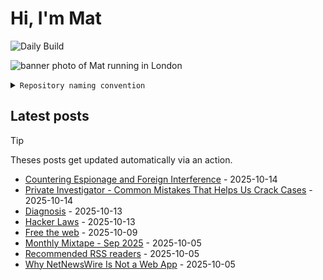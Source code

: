 # Hi, I'm Mat

![Daily Build](https://github.com/mat-0/mat-0/workflows/Daily%20Build/badge.svg)

![banner photo of Mat running in London](https://raw.githubusercontent.com/mat-0/mat-0/master/images/gh-header-image-cropped.jpg)

<details><summary><code>Repository naming convention</code></summary>
  
Repositories, where possible, are lowercase with underscores and follow the naming conventions below. 

  
- For demonstrations or proof of concepts, use the format `demo_name`.
- Boilerplate or templates are named in the format `template_name`.
  - where appropriate these are also published through GitHub pages and will be available at `username.github.io/repo_name`.
- WordPress-related content (mostly plugins) are prefixed with `wp_`.
- Twitter bots are prefixed with `bot_`.
- Standard repositories are named as they are, sometimes this might be a domain name e.g. `thechels.uk`.
</details>

## Latest posts

> [!TIP]
> Theses posts get updated automatically via an action.

<!-- blog starts -->
- [Countering Espionage and Foreign Interference](https://thechels.uk/countering-espionage-and-foreign-interference) - 2025-10-14
- [Private Investigator - Common Mistakes That Helps Us Crack Cases](https://thechels.uk/private-investigator-common-mistakes-that-helps-us-crack-cases) - 2025-10-14
- [Diagnosis](https://thechels.uk/diagnosis) - 2025-10-13
- [Hacker Laws](https://thechels.uk/hacker-laws) - 2025-10-13
- [Free the web](https://thechels.uk/free-the-web) - 2025-10-09
- [Monthly Mixtape - Sep 2025](https://thechels.uk/mixtape-musix-09-2025) - 2025-10-05
- [Recommended RSS readers](https://thechels.uk/recommended-rss-readers) - 2025-10-05
- [Why NetNewsWire Is Not a Web App](https://thechels.uk/why-netnewswire-is-not-a-web-app) - 2025-10-05
<!-- blog ends -->

